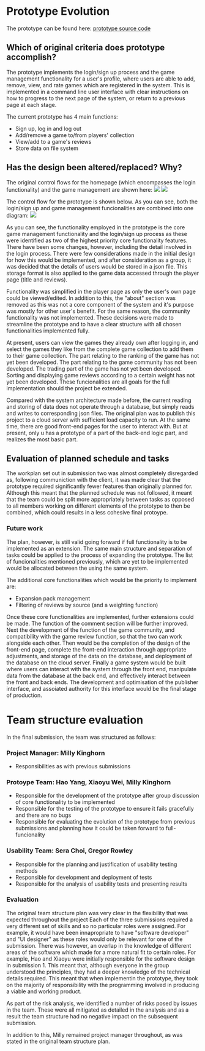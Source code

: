# Prototype Evolution

The prototype can be found here: [prototype source code](https://git.ecdf.ed.ac.uk/sd202021groups/group_10/tree/master/Prototype)

## Which of original criteria does prototype accomplish?
The prototype implements the login/sign up process and the game management functionality for a user's profile, where users are able to add, remove, view, and rate games which are registered in the system.
This is implemented in a command line user interface with clear instructions on how to progress to the next page of the system, or return to a previous page at each stage.

 The current prototype has 4 main functions: 

* Sign up, log in and log out
* Add/remove a game to/from players' collection
* View/add to a game's reviews
* Store data on file system

## Has the design been altered/replaced? Why?
The original control flows for the homepage (which encompasses the login functionality) and the game management are shown here:
![](https://git.ecdf.ed.ac.uk/sd202021groups/group_10/raw/master/UI_design/Homepage%20.jpg)
![](https://git.ecdf.ed.ac.uk/sd202021groups/group_10/raw/master/UI_design/Player.jpg)

The control flow for the prototype is shown below. As you can see, both the login/sign up and game management funcionalities are combined into one diagram:
![](https://git.ecdf.ed.ac.uk/sd202021groups/group_10/raw/master/Prototype/Prototype.png)

As you can see, the functionality employed in the prototype is the core game management functionality and the login/sign up process as these were identified as two of the highest priority core functionality features. There have been some changes, however, including the detail involved in the login process. There were few considerations made in the  initial design for how this would be implemented, and after consideration as a group, it was decided that the details of users would be stored in a json file. This storage format is also applied to the game data accessed through the player page (title and reviews).

Functionality was simplified in the player page as only the user's own page could be viewed/edited. In addition to this, the "about" section was removed as this was not a core component of the system and it's purpose was mostly for other user's benefit. For the same reason, the community functionality was not implemented. These decisions were made to streamline the prototype and to have a clear structure with all chosen functionalities implemented fully.

At present, users can view the games they already own after logging in, and select the games they like from the complete game collection to add them to their game collection. The part relating to the ranking of the game has not yet been developed. The part relating to the game community has not been developed. The trading part of the game has not yet been developed. Sorting and displaying game reviews according to a certain weight has not yet been developed. These funcionalities are all goals for the full implementation should the project be extended.

Compared with the system architecture made before, the current reading and storing of data does not operate through a database, but simply reads and writes to corresponding json files. The original plan was to publish this project to a cloud server with sufficient load capacity to run. At the same time, there are good front-end pages for the user to interact with. But at present, only u has a prototype of a part of the back-end logic part, and realizes the most basic part.

## Evaluation of planned schedule and tasks
The workplan set out in submission two was almost completely disregarded as, following communiction with the client, it was made clear that the prototype required significantly fewer features than originally planned for. Although this meant that the planned schedule was not followed, it meant that the team could be split more appropriately between tasks as opposed to all members working on different elements of the prototype to then be combined, which could results in a less cohesive final protoype.

### Future work
The plan, however, is still valid going forward if full functionality is to be implemented as an extension. The same main structure and separation of tasks could be applied to the process of expanding the prototype. The list of funcionalities mentioned previously, which are yet to be implemented would be allocated between the using the same system.

The additional core functionalities which would be the priority to implement are:
* Expansion pack management
* Filtering of reviews by source (and a weighting function)

Once these core functionalities are implemented, further extensions could be made. The function of the comment section will be further improved. Next the development of the function of the game community, and compatibility with the game review function, so that the two can work alongside each other. Then would be the completion of the design of the front-end page, complete the front-end interaction through appropriate adjustments, and storage of the data on the database, and deployment of the database on the cloud server. Finally a game system would be built where users can interact with the system through the front end, manipulate data from the database at the back end, and effectively interact between the front and back ends. The development and optimisation of the publisher interface, and assoiated authority for this interface would be the final stage of production. 

# Team structure evaluation
In the final submission, the team was structured as follows:

### Project Manager: Milly Kinghorn
* Responsibilities as with previous submissions

### Protoype Team: Hao Yang, Xiaoyu Wei, Milly Kinghorn
* Responsible for the development of the prototype after group discussion of core functionality to be implemented
* Responsible for the testing of the prototype to ensure it fails gracefully and there are no bugs
* Responsible for evaluating the evolution of the prototype from previous submissions and planning how it could be taken forward to full-funcionality

### Usability Team: Sera Choi, Gregor Rowley
* Responsible for the planning and justification of usability testing methods
* Responsible for development and deployment of tests
* Responsible for the analysis of usability tests and presenting results

### Evaluation
The original team structure plan was very clear in the flexibility that was expected throughout the project Each of the three submissions required a very different set of skills and so no particular roles were assigned. For example, it would have been innapropriate to have "software developer" and "UI designer" as these roles would only be relevant for one of the submission. There was however, an overlap in the knowledge of different areas of the software which made for a more natural fit to certain roles. For example, Hao and Xiaoyu were initially responsible for the software design in submission 1. This meant that, although everyone in the group understood the principles, they had a deeper knowledge of the technical details required. This  meant that when implementin the prototype, they took on the majority of responsibility with the programming involved in producing a viable and working product.

As part of the risk analysis, we identified a number of risks posed by issues in the team. These were all mitigated as detailed in the analysis and as a result the team structure had no negative impact on the subsequent submission.

In addition to this, Milly remained project manager throughout, as was stated in the original team structure plan.